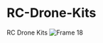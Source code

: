 # RC-Drone-Kits
RC Drone Kits
![Frame 18](https://user-images.githubusercontent.com/79252220/189132022-238b3198-1015-462d-becc-92370c027954.png)
